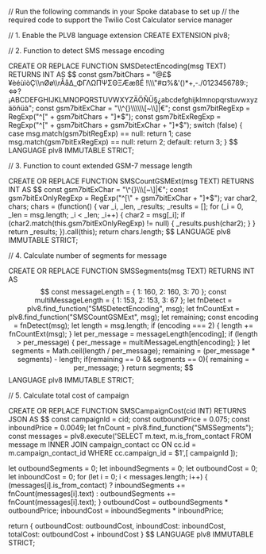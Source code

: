 // Run the following commands in your Spoke database to set up
// the required code to support the Twilio Cost Calculator service manager

// 1. Enable the PLV8 language extension
CREATE EXTENSION plv8;

// 2. Function to detect SMS message encoding

CREATE OR REPLACE FUNCTION SMSDetectEncoding(msg TEXT) RETURNS INT AS $$
  const gsm7bitChars = "@£$¥èéùìòÇ\\nØø\\rÅåΔ_ΦΓΛΩΠΨΣΘΞÆæßÉ !\\\"#¤%&'()*+,-./0123456789:;<=>?¡ABCDEFGHIJKLMNOPQRSTUVWXYZÄÖÑÜ§¿abcdefghijklmnopqrstuvwxyzäöñüà";
  const gsm7bitExChar = "\\^{}\\\\\\[~\\]|€";
  const gsm7bitRegExp = RegExp("^[" + gsm7bitChars + "]*$");
  const gsm7bitExRegExp = RegExp("^[" + gsm7bitChars + gsm7bitExChar + "]*$");
  switch (false) {
    case msg.match(gsm7bitRegExp) == null:
      return 1;
    case msg.match(gsm7bitExRegExp) == null:
      return 2;
    default:
      return 3;
  }
$$ LANGUAGE plv8 IMMUTABLE STRICT;

// 3. Function to count extended GSM-7 message length

CREATE OR REPLACE FUNCTION SMSCountGSMExt(msg TEXT) RETURNS INT AS $$
  const gsm7bitExChar = "\\^{}\\\\\\[~\\]|€";
  const gsm7bitExOnlyRegExp = RegExp("^[\\" + gsm7bitExChar + "]*$");
  var char2, chars;
  chars = (function() {
    var _i, _len, _results;
    _results = [];
    for (_i = 0, _len = msg.length; _i < _len; _i++) {
      char2 = msg[_i];
      if (char2.match(this.gsm7bitExOnlyRegExp) != null) {
        _results.push(char2);
      }
    }
    return _results;
  }).call(this);
  return chars.length;
$$ LANGUAGE plv8 IMMUTABLE STRICT;

// 4. Calculate number of segments for message

CREATE OR REPLACE FUNCTION SMSSegments(msg TEXT) RETURNS INT AS $$
  const messageLength = {
    1: 160,
    2: 160,
    3: 70
  };
  const multiMessageLength = {
    1: 153,
    2: 153,
    3: 67
  };
  let fnDetect = plv8.find_function("SMSDetectEncoding", msg);
  let fnCountExt = plv8.find_function("SMSCountGSMExt", msg);
  let remaining;
  const encoding = fnDetect(msg);
  let length = msg.length;
  if (encoding === 2) {
    length += fnCountExt(msg);
  }
  let per_message = messageLength[encoding];
  if (length > per_message) {
    per_message = multiMessageLength[encoding];
  }
  let segments = Math.ceil(length / per_message);
  remaining = (per_message * segments) - length;
  if(remaining == 0 && segments == 0){
    remaining = per_message;
  }
  return segments;
$$ LANGUAGE plv8 IMMUTABLE STRICT;

// 5. Calculate total cost of campaign

CREATE OR REPLACE FUNCTION SMSCampaignCost(cid INT) RETURNS JSON AS $$
  const campaignId = cid;
  const outboundPrice = 0.075;
  const inboundPrice = 0.0049;
  let fnCount = plv8.find_function("SMSSegments");
  const messages = plv8.execute('SELECT m.text, m.is_from_contact FROM message m INNER JOIN campaign_contact cc ON cc.id = m.campaign_contact_id WHERE cc.campaign_id = $1',[ campaignId ]);

  let outboundSegments = 0;
  let inboundSegments = 0;
  let outboundCost = 0;
  let inboundCost = 0;
  for (let i = 0; i < messages.length; i++) {
    (messages[i].is_from_contact)
    ? inboundSegments += fnCount(messages[i].text)
    : outboundSegments += fnCount(messages[i].text);
  }
  outboundCost = outboundSegments * outboundPrice;
  inboundCost = inboundSegments * inboundPrice;

  return {
    outboundCost: outboundCost,
    inboundCost: inboundCost,
    totalCost: outboundCost + inboundCost
  }
$$ LANGUAGE plv8 IMMUTABLE STRICT;

